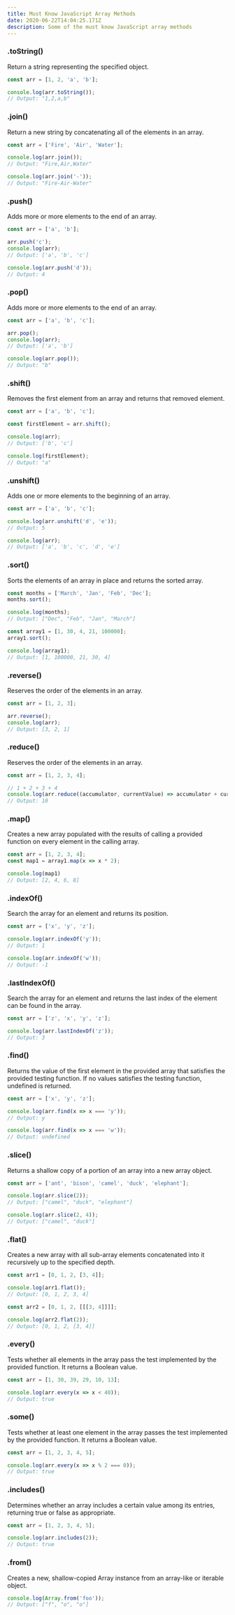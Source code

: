 ```yaml
---
title: Must Know JavaScript Array Methods
date: 2020-06-22T14:04:25.171Z
description: Some of the must know JavaScript array methods
---
```

### .toString()

Return a string representing the specified object.

```javascript
const arr = [1, 2, 'a', 'b'];

console.log(arr.toString());
// Output: "1,2,a,b"
```

### .join()

Return a new string by concatenating all of the elements in an array.

```javascript
const arr = ['Fire', 'Air', 'Water'];

console.log(arr.join());
// Output: "Fire,Air,Water"

console.log(arr.join('-'));
// Output: "Fire-Air-Water"
```

### .push()

Adds more or more elements to the end of an array.

```javascript
const arr = ['a', 'b'];

arr.push('c');
console.log(arr);
// Output: ['a', 'b', 'c']

console.log(arr.push('d'));
// Output: 4
```

### .pop()

Adds more or more elements to the end of an array.

```javascript
const arr = ['a', 'b', 'c'];

arr.pop();
console.log(arr);
// Output: ['a', 'b']

console.log(arr.pop());
// Output: "b"
```

### .shift()

Removes the first element from an array and returns that removed element.

```javascript
const arr = ['a', 'b', 'c'];

const firstElement = arr.shift();

console.log(arr);
// Output: ['b', 'c']

console.log(firstElement);
// Output: "a"
```

### .unshift()

Adds one or more elements to the beginning of an array.

```javascript
const arr = ['a', 'b', 'c'];

console.log(arr.unshift('d', 'e'));
// Output: 5

console.log(arr);
// Output: ['a', 'b', 'c', 'd', 'e']
```

### .sort()

Sorts the elements of an array in place and returns the sorted array.

```javascript
const months = ['March', 'Jan', 'Feb', 'Dec'];
months.sort();

console.log(months);
// Output: ["Dec", "Feb", "Jan", "March"]

const array1 = [1, 30, 4, 21, 100000];
array1.sort();

console.log(array1);
// Output: [1, 100000, 21, 30, 4]
```

### .reverse()

Reserves the order of the elements in an array.

```javascript
const arr = [1, 2, 3];

arr.reverse();
console.log(arr);
// Output: [3, 2, 1]
```

### .reduce()

Reserves the order of the elements in an array.

```javascript
const arr = [1, 2, 3, 4];

// 1 + 2 + 3 + 4
console.log(arr.reduce((accumulator, currentValue) => accumulator + currentValue);
// Output: 10
```

### .map()

Creates a new array populated with the results of calling a provided function on every element in the calling array.

```javascript
const arr = [1, 2, 3, 4];
const map1 = array1.map(x => x * 2);

console.log(map1)
// Output: [2, 4, 6, 8]
```

### .indexOf()

Search the array for an element and returns its position.

```javascript
const arr = ['x', 'y', 'z'];

console.log(arr.indexOf('y'));
// Output: 1

console.log(arr.indexOf('w'));
// Output: -1
```

### .lastIndexOf()

Search the array for an element and returns the last index of the element can be found in the array.

```javascript
const arr = ['z', 'x', 'y', 'z'];

console.log(arr.lastIndexOf('z'));
// Output: 3
```

### .find()

Returns the value of the first element in the provided array that satisfies the provided testing function. If no values satisfies the testing function, undefined is returned.

```javascript
const arr = ['x', 'y', 'z'];

console.log(arr.find(x => x === 'y'));
// Output: y

console.log(arr.find(x => x === 'w'));
// Output: undefined
```

### .slice()

Returns a shallow copy of a portion of an array into a new array object.

```javascript
const arr = ['ant', 'bison', 'camel', 'duck', 'elephant'];

console.log(arr.slice(2));
// Output: ["camel", "duck", "elephant"]

console.log(arr.slice(2, 4));
// Output: ["camel", "duck"]
```

### .flat()

Creates a new array with all sub-array elements concatenated into it recursively up to the specified depth.

```javascript
const arr1 = [0, 1, 2, [3, 4]];

console.log(arr1.flat());
// Output: [0, 1, 2, 3, 4]

const arr2 = [0, 1, 2, [[[3, 4]]]];

console.log(arr2.flat(2));
// Output: [0, 1, 2, [3, 4]]
```

### .every()

Tests whether all elements in the array pass the test implemented by the provided function. It returns a Boolean value.

```javascript
const arr = [1, 30, 39, 29, 10, 13];

console.log(arr.every(x => x < 40));
// Output: true
```

### .some()

Tests whether at least one element in the array passes the test implemented by the provided function. It returns a Boolean value.

```javascript
const arr = [1, 2, 3, 4, 5];

console.log(arr.every(x => x % 2 === 0));
// Output: true
```

### .includes()

Determines whether an array includes a certain value among its entries, returning true or false as appropriate.

```javascript
const arr = [1, 2, 3, 4, 5];

console.log(arr.includes(2));
// Output: true
```

### .from()

Creates a new, shallow-copied Array instance from an array-like or iterable object.

```javascript
console.log(Array.from('foo'));
// Output: ["f", "o", "o"]
```